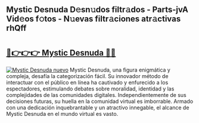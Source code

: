 ## Mystic Desnuda D𝚎sn𝚞dos filtr𝚊dos - Parts-jvA Vid𝚎os f𝚘tos - N𝚞evas filtr𝚊ciones atr𝚊ctivas rhQff

# <h2><a href="http://mb358y8.tromn.icu/?c=Mystic+Desnuda">🔗👉👉👉 Mystic Desnuda 🔗🔗</a></h2>

[![Mystic Desnuda nuevo](https://i.imgur.com/pEAQMta.gif)](http://mb358y8.tromn.icu/?c=Mystic+Desnuda)
Mystic Desnuda, una figura enigmática y compleja, desafía la categorización fácil. Su innovador método de interactuar con el público en línea ha cautivado y enfurecido a los espectadores, estimulando debates sobre moralidad, identidad y las complejidades de las comunidades digitales. Independientemente de sus decisiones futuras, su huella en la comunidad virtual es imborrable. Armado con una dedicación inquebrantable y un atractivo innegable, el alcance de Mystic Desnuda en el mundo virtual es vasto.
